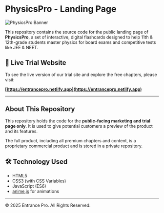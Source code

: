 # PhysicsPro - Landing Page

![PhysicsPro Banner](https://via.placeholder.com/1200x628.png/0f0f23/ffffff?text=⚡+PhysicsPro)
<!-- You can create a real banner image and replace this placeholder link -->

This repository contains the source code for the public landing page of **PhysicsPro**, a set of interactive, digital flashcards designed to help 11th & 12th-grade students master physics for board exams and competitive tests like JEE & NEET.

## 🚀 Live Trial Website

To see the live version of our trial site and explore the free chapters, please visit:

**[https://entrancepro.netlify.app](https://entrancepro.netlify.app)**
<!-- IMPORTANT: Replace this with your actual public Netlify link! -->

---

## About This Repository

This repository holds the code for the **public-facing marketing and trial page only**. It is used to give potential customers a preview of the product and its features.

The full product, including all premium chapters and content, is a proprietary commercial product and is stored in a private repository.

## 🛠️ Technology Used

-   HTML5
-   CSS3 (with CSS Variables)
-   JavaScript (ES6)
-   [anime.js](https://animejs.com/) for animations

---

&copy; 2025 Entrance Pro. All Rights Reserved.
